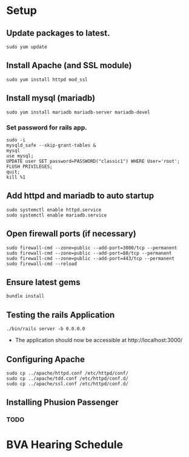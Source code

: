 # Setup

## Update packages to latest.
```
sudo yum update
```

## Install Apache (and SSL module)
```
sudo yum install httpd mod_ssl
```

## Install mysql (mariadb)
```
sudo yum install mariadb mariadb-server mariadb-devel
```

### Set password for rails app.
```
sudo -i
mysqld_safe --skip-grant-tables &
mysql
use mysql;
UPDATE user SET password=PASSWORD("classic1") WHERE User='root';
FLUSH PRIVILEGES;
quit;
kill %1
```

## Add httpd and mariadb to auto startup
```
sudo systemctl enable httpd.service
sudo systemctl enable mariadb.service
```

## Open firewall ports (if necessary)
```
sudo firewall-cmd --zone=public --add-port=3000/tcp --permanent
sudo firewall-cmd --zone=public --add-port=80/tcp --permanent
sudo firewall-cmd --zone=public --add-port=443/tcp --permanent
sudo firewall-cmd --reload
```

## Ensure latest gems
```
bundle install
```

## Testing the rails Application
```
./bin/rails server -b 0.0.0.0
```
 * The application should now be accessible at http://localhost:3000/

## Configuring Apache
```
sudo cp ../apache/httpd.conf /etc/httpd/conf/
sudo cp ../apache/tdd.conf /etc/httpd/conf.d/
sudo cp ../apache/ssl.conf /etc/httpd/conf.d/
```

## Installing Phusion Passenger

### TODO

# BVA Hearing Schedule

